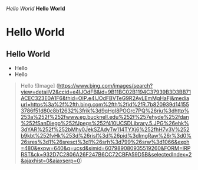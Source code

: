 *Hello World*
**Hello World**
# Hello World
## Hello World
* Hello
* Hello
> Hello
![Image] (https://www.bing.com/images/search?view=detailV2&ccid=e4IJOdFB&id=9B11BC02B1194C37939B3D3BB71ACEC323E0A1F6&thid=OIP.e4IJOdFBVTeG9R2AyLEmMgHaFj&mediaurl=https%3a%2f%2fth.bing.com%2fth%2fid%2fR.7b820939d141553786f51d80c8b12632%3frik%3d9qHgI8POGrc7PQ%26riu%3dhttp%253a%252f%252fwww.eg.bucknell.edu%252f%257ehyde%252fdan%252fSanDiego%252fJpegs%252f410UCSDLibrary.5.JPG%26ehk%3dYAR%252f%252bMhy0JekSZAdyTw114TYXj6%252fhH7v3V%252b9kbt%252fvHk%253d%26risl%3d%26pid%3dImgRaw%26r%3d0%26sres%3d1%26sresct%3d1%26srh%3d799%26srw%3d1066&exph=480&expw=640&q=ucsd&simid=607989080935519260&FORM=IRPRST&ck=932D7C2806A26F247B6CC72CBFA59D5B&selectedIndex=2&ajaxhist=0&ajaxserp=0)
